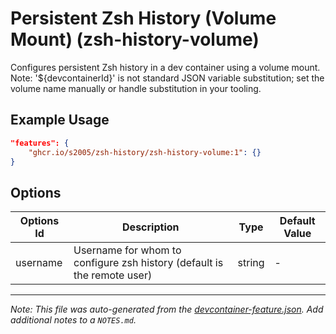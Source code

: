 
# Persistent Zsh History (Volume Mount) (zsh-history-volume)

Configures persistent Zsh history in a dev container using a volume mount. Note: '${devcontainerId}' is not standard JSON variable substitution; set the volume name manually or handle substitution in your tooling.

## Example Usage

```json
"features": {
    "ghcr.io/s2005/zsh-history/zsh-history-volume:1": {}
}
```

## Options

| Options Id | Description | Type | Default Value |
|-----|-----|-----|-----|
| username | Username for whom to configure zsh history (default is the remote user) | string | - |



---

_Note: This file was auto-generated from the [devcontainer-feature.json](https://github.com/s2005/zsh-history/blob/main/src-filtered/zsh-history-volume/devcontainer-feature.json).  Add additional notes to a `NOTES.md`._
